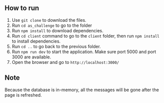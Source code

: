 ## How to run

1. Use `git clone` to download the files.
2. Run `cd as_challenge` to go to the folder
3. Run `npm install` to download dependencies.
4. Run `cd client` command to go to the `client` folder, then run `npm install` to install dependencies.
5. Run `cd ..` to go back to the previous folder.
6. Run `npm run dev` to start the application. Make sure port 5000 and port 3000 are available.
7. Open the browser and go to `http://localhost:3000/`

## Note
Because the database is in-memory, all the messages will be gone after the page is refreshed.
